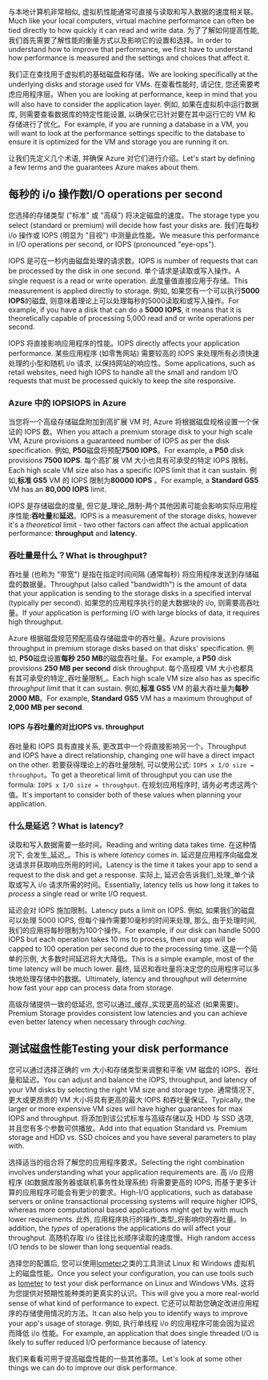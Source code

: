 <span data-ttu-id="67846-101">与本地计算机非常相似, 虚拟机性能通常可直接与读取和写入数据的速度相关联。</span><span class="sxs-lookup"><span data-stu-id="67846-101">Much like your local computers, virtual machine performance can often be tied directly to how quickly it can read and write data.</span></span> <span data-ttu-id="67846-102">为了了解如何提高性能, 我们首先需要了解性能的衡量方式以及影响它的设置和选择。</span><span class="sxs-lookup"><span data-stu-id="67846-102">In order to understand how to improve that performance, we first have to understand how performance is measured and the settings and choices that affect it.</span></span>

<span data-ttu-id="67846-103">我们正在查找用于虚拟机的基础磁盘和存储。</span><span class="sxs-lookup"><span data-stu-id="67846-103">We are looking specifically at the underlying disks and storage used for VMs.</span></span> <span data-ttu-id="67846-104">在查看性能时, 请记住, 您还需要考虑应用程序层。</span><span class="sxs-lookup"><span data-stu-id="67846-104">When you are looking at performance, keep in mind that you will also have to consider the application layer.</span></span> <span data-ttu-id="67846-105">例如, 如果在虚拟机中运行数据库, 则需要查看数据库的特定性能设置, 以确保它已针对要在其中运行它的 VM 和存储进行了优化。</span><span class="sxs-lookup"><span data-stu-id="67846-105">For example, if you are running a database in a VM, you will want to look at the performance settings specific to the database to ensure it is optimized for the VM and storage you are running it on.</span></span>

<span data-ttu-id="67846-106">让我们先定义几个术语, 并确保 Azure 对它们进行介绍。</span><span class="sxs-lookup"><span data-stu-id="67846-106">Let's start by defining a few terms and the guarantees Azure makes about them.</span></span>

## <a name="io-operations-per-second"></a><span data-ttu-id="67846-107">每秒的 i/o 操作数</span><span class="sxs-lookup"><span data-stu-id="67846-107">I/O operations per second</span></span>

<span data-ttu-id="67846-108">您选择的存储类型 ("标准" 或 "高级") 将决定磁盘的速度。</span><span class="sxs-lookup"><span data-stu-id="67846-108">The storage type you select (standard or premium) will decide how fast your disks are.</span></span> <span data-ttu-id="67846-109">我们在每秒 i/o 操作或 IOPS (明显为 "目视") 中测量此性能。</span><span class="sxs-lookup"><span data-stu-id="67846-109">We measure this performance in I/O operations per second, or IOPS (pronounced "eye-ops").</span></span>

<span data-ttu-id="67846-110">IOPS 是可在一秒内由磁盘处理的请求数。</span><span class="sxs-lookup"><span data-stu-id="67846-110">IOPS is number of requests that can be processed by the disk in one second.</span></span> <span data-ttu-id="67846-111">单个请求是读取或写入操作。</span><span class="sxs-lookup"><span data-stu-id="67846-111">A single request is a read or write operation.</span></span> <span data-ttu-id="67846-112">此度量值直接应用于存储。</span><span class="sxs-lookup"><span data-stu-id="67846-112">This measurement is applied directly to storage.</span></span> <span data-ttu-id="67846-113">例如, 如果您有一个可以执行**5000 IOPS**的磁盘, 则意味着理论上可以处理每秒的5000读取和或写入操作。</span><span class="sxs-lookup"><span data-stu-id="67846-113">For example, if you have a disk that can do a **5000 IOPS**, it means that it is theoretically capable of processing 5,000 read and or write operations per second.</span></span>

<span data-ttu-id="67846-114">IOPS 将直接影响应用程序的性能。</span><span class="sxs-lookup"><span data-stu-id="67846-114">IOPS directly affects your application performance.</span></span> <span data-ttu-id="67846-115">某些应用程序 (如零售网站) 需要较高的 IOPS 来处理所有必须快速处理的小型和随机 i/o 请求, 以保持网站的响应性。</span><span class="sxs-lookup"><span data-stu-id="67846-115">Some applications, such as retail websites, need high IOPS to handle all the small and random I/O requests that must be processed quickly to keep the site responsive.</span></span>

### <a name="iops-in-azure"></a><span data-ttu-id="67846-116">Azure 中的 IOPS</span><span class="sxs-lookup"><span data-stu-id="67846-116">IOPS in Azure</span></span>

<span data-ttu-id="67846-117">当您将一个高级存储磁盘附加到高扩展 VM 时, Azure 将根据磁盘规格设置一个保证的 IOPS 数。</span><span class="sxs-lookup"><span data-stu-id="67846-117">When you attach a premium storage disk to your high scale VM, Azure provisions a guaranteed number of IOPS as per the disk specification.</span></span> <span data-ttu-id="67846-118">例如, **P50**磁盘将预配**7500 IOPS**。</span><span class="sxs-lookup"><span data-stu-id="67846-118">For example, a **P50** disk provisions **7500 IOPS**.</span></span> <span data-ttu-id="67846-119">每个高扩展 VM 大小也具有可承受的特定 IOPS 限制。</span><span class="sxs-lookup"><span data-stu-id="67846-119">Each high scale VM size also has a specific IOPS limit that it can sustain.</span></span> <span data-ttu-id="67846-120">例如,**标准 GS5** VM 的 IOPS 限制为**80000 IOPS** 。</span><span class="sxs-lookup"><span data-stu-id="67846-120">For example, a **Standard GS5** VM has an **80,000 IOPS** limit.</span></span>

<span data-ttu-id="67846-121">IOPS 是存储磁盘的度量, 但它是_理论_限制-两个其他因素可能会影响实际应用程序性能:**吞吐量**和**延迟**。</span><span class="sxs-lookup"><span data-stu-id="67846-121">IOPS is a measurement of the storage disks, however it's a _theoretical_ limit - two other factors can affect the actual application performance: **throughput** and **latency**.</span></span>

### <a name="what-is-throughput"></a><span data-ttu-id="67846-122">吞吐量是什么？</span><span class="sxs-lookup"><span data-stu-id="67846-122">What is throughput?</span></span>
<span data-ttu-id="67846-123">吞吐量 (也称为 "带宽") 是指在指定时间间隔 (通常每秒) 将应用程序发送到存储磁盘的数据量。</span><span class="sxs-lookup"><span data-stu-id="67846-123">Throughput (also called "bandwidth") is the amount of data that your application is sending to the storage disks in a specified interval (typically per second).</span></span> <span data-ttu-id="67846-124">如果您的应用程序执行的是大数据块的 i/o, 则需要高吞吐量。</span><span class="sxs-lookup"><span data-stu-id="67846-124">If your application is performing I/O with large blocks of data, it requires high throughput.</span></span>

<span data-ttu-id="67846-125">Azure 根据磁盘规范预配高级存储磁盘中的吞吐量。</span><span class="sxs-lookup"><span data-stu-id="67846-125">Azure provisions throughput in premium storage disks based on that disks' specification.</span></span> <span data-ttu-id="67846-126">例如, **P50**磁盘设置**每秒 250 MB**的磁盘吞吐量。</span><span class="sxs-lookup"><span data-stu-id="67846-126">For example, a **P50** disk provisions **250 MB per second** disk throughput.</span></span> <span data-ttu-id="67846-127">每个高规模 VM 大小也都具有其可承受的特定_吞吐量限制_。</span><span class="sxs-lookup"><span data-stu-id="67846-127">Each high scale VM size also has as specific _throughput limit_ that it can sustain.</span></span> <span data-ttu-id="67846-128">例如,**标准 GS5** VM 的最大吞吐量为**每秒 2000 MB**。</span><span class="sxs-lookup"><span data-stu-id="67846-128">For example, **Standard GS5** VM has a maximum throughput of **2,000 MB per second**.</span></span>

#### <a name="iops-vs-throughput"></a><span data-ttu-id="67846-129">IOPS 与吞吐量的对比</span><span class="sxs-lookup"><span data-stu-id="67846-129">IOPS vs. throughput</span></span>

<span data-ttu-id="67846-130">吞吐量和 IOPS 具有直接关系, 更改其中一个将直接影响另一个。</span><span class="sxs-lookup"><span data-stu-id="67846-130">Throughput and IOPS have a direct relationship, changing one will have a direct impact on the other.</span></span> <span data-ttu-id="67846-131">若要获得理论上的吞吐量限制, 可以使用公式: `IOPS x I/O size = throughput`。</span><span class="sxs-lookup"><span data-stu-id="67846-131">To get a theoretical limit of throughput you can use the formula: `IOPS x I/O size = throughput`.</span></span> <span data-ttu-id="67846-132">在规划应用程序时, 请务必考虑这两个值。</span><span class="sxs-lookup"><span data-stu-id="67846-132">It's important to consider both of these values when planning your application.</span></span>

### <a name="what-is-latency"></a><span data-ttu-id="67846-133">什么是延迟？</span><span class="sxs-lookup"><span data-stu-id="67846-133">What is latency?</span></span>

<span data-ttu-id="67846-134">读取和写入数据需要一些时间。</span><span class="sxs-lookup"><span data-stu-id="67846-134">Reading and writing data takes time.</span></span> <span data-ttu-id="67846-135">在这种情况下, 会发生_延迟_。</span><span class="sxs-lookup"><span data-stu-id="67846-135">This is where _latency_ comes in.</span></span> <span data-ttu-id="67846-136">延迟是应用程序向磁盘发送请求并获取响应所用的时间。</span><span class="sxs-lookup"><span data-stu-id="67846-136">Latency is the time it takes your app to send a request to the disk and get a response.</span></span> <span data-ttu-id="67846-137">实际上, 延迟会告诉我们_处理_单个读取或写入 i/o 请求所需的时间。</span><span class="sxs-lookup"><span data-stu-id="67846-137">Essentially, latency tells us how long it takes to _process_ a single read or write I/O request.</span></span>

<span data-ttu-id="67846-138">延迟会对 IOPS 施加限制。</span><span class="sxs-lookup"><span data-stu-id="67846-138">Latency puts a limit on IOPS.</span></span> <span data-ttu-id="67846-139">例如, 如果我们的磁盘可以处理 5000 IOPS, 但每个操作需要10毫秒的时间来处理, 那么, 由于处理时间, 我们的应用将每秒限制为100个操作。</span><span class="sxs-lookup"><span data-stu-id="67846-139">For example, if our disk can handle 5000 IOPS but each operation takes 10 ms to process, then our app will be capped to 100 operation per second due to the processing time.</span></span> <span data-ttu-id="67846-140">这是一个简单的示例, 大多数时间延迟将大大降低。</span><span class="sxs-lookup"><span data-stu-id="67846-140">This is a simple example, most of the time latency will be much lower.</span></span> <span data-ttu-id="67846-141">最终, 延迟和吞吐量将决定您的应用程序可以多快地处理存储中的数据。</span><span class="sxs-lookup"><span data-stu-id="67846-141">Ultimately, latency and throughput will determine how fast your app can process data from storage.</span></span> 

<span data-ttu-id="67846-142">高级存储提供一致的低延迟, 您可以通过_缓存_实现更高的延迟 (如果需要)。</span><span class="sxs-lookup"><span data-stu-id="67846-142">Premium Storage provides consistent low latencies and you can achieve even better latency when necessary through _caching_.</span></span> 

## <a name="testing-your-disk-performance"></a><span data-ttu-id="67846-143">测试磁盘性能</span><span class="sxs-lookup"><span data-stu-id="67846-143">Testing your disk performance</span></span>

<span data-ttu-id="67846-144">您可以通过选择正确的 vm 大小和存储类型来调整和平衡 VM 磁盘的 IOPS、吞吐量和延迟。</span><span class="sxs-lookup"><span data-stu-id="67846-144">You can adjust and balance the IOPS, throughput, and latency of your VM disks by selecting the right VM size and storage type.</span></span> <span data-ttu-id="67846-145">通常情况下, 更大或更昂贵的 VM 大小将具有更高的最大 IOPS 和吞吐量保证。</span><span class="sxs-lookup"><span data-stu-id="67846-145">Typically, the larger or more expensive VM sizes will have higher guarantees for max IOPS and throughput.</span></span> <span data-ttu-id="67846-146">将添加到该公式标准与高级存储以及 HDD 与 SSD 选项, 并且您有多个参数可供播放。</span><span class="sxs-lookup"><span data-stu-id="67846-146">Add into that equation Standard vs. Premium storage and HDD vs. SSD choices and you have several parameters to play with.</span></span>

<span data-ttu-id="67846-147">选择适当的组合将了解您的应用程序要求。</span><span class="sxs-lookup"><span data-stu-id="67846-147">Selecting the right combination involves understanding what your application requirements are.</span></span> <span data-ttu-id="67846-148">高 i/o 应用程序 (如数据库服务器或联机事务性处理系统) 将需要更高的 IOPS, 而基于更多计算的应用程序可能会有更少的要求。</span><span class="sxs-lookup"><span data-stu-id="67846-148">High-I/O applications, such as database servers or online transactional processing systems will require higher IOPS, whereas more computational based applications might get by with much lower requirements.</span></span> <span data-ttu-id="67846-149">此外, 应用程序执行的操作_类型_将影响你的吞吐量。</span><span class="sxs-lookup"><span data-stu-id="67846-149">In addition, the _types_ of operations the applications do will affect your throughput.</span></span> <span data-ttu-id="67846-150">高随机存取 i/o 往往比长顺序读取的速度慢。</span><span class="sxs-lookup"><span data-stu-id="67846-150">High random access I/O tends to be slower than long sequential reads.</span></span>

<span data-ttu-id="67846-151">选择您的配置后, 您可以使用[Iometer](http://iometer.org/)之类的工具测试 Linux 和 Windows 虚拟机上的磁盘性能。</span><span class="sxs-lookup"><span data-stu-id="67846-151">Once you select your configuration, you can use tools such as [Iometer](http://iometer.org/) to test your disk performance on Linux and Windows VMs.</span></span> <span data-ttu-id="67846-152">这将为您提供对预期性能种类的更真实的认识。</span><span class="sxs-lookup"><span data-stu-id="67846-152">This will give you a more real-world sense of what kind of performance to expect.</span></span> <span data-ttu-id="67846-153">它还可以帮助您确定改进应用程序的存储使用情况的方法。</span><span class="sxs-lookup"><span data-stu-id="67846-153">It can also help you to identify ways to improve your app's usage of storage.</span></span> <span data-ttu-id="67846-154">例如, 执行单线程 i/o 的应用程序可能会因为延迟而降低 i/o 性能。</span><span class="sxs-lookup"><span data-stu-id="67846-154">For example, an application that does single threaded I/O is likely to suffer reduced I/O performance because of latency.</span></span>

<span data-ttu-id="67846-155">我们来看看可用于提高磁盘性能的一些其他事项。</span><span class="sxs-lookup"><span data-stu-id="67846-155">Let's look at some other things we can do to improve our disk performance.</span></span>

